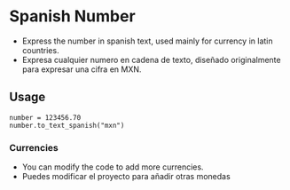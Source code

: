Spanish Number
=============

* Express the number in spanish text, used mainly for currency in latin countries.
* Expresa cualquier numero en cadena de texto, diseñado originalmente para expresar una cifra en MXN.

Usage
-------------
    number = 123456.70
    number.to_text_spanish("mxn")

### Currencies

* You can modify the code to add more currencies.
* Puedes modificar el proyecto para añadir otras monedas
